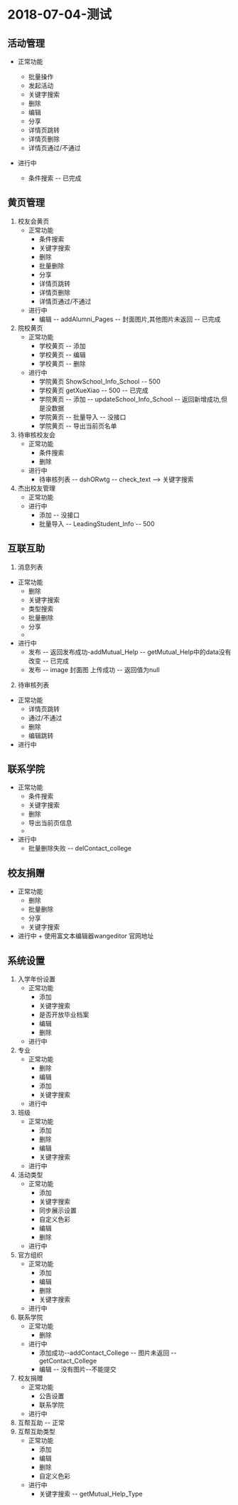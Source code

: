 2018-07-04-测试
==============

## 活动管理

+ 正常功能
    + 批量操作
    + 发起活动
    + 关键字搜索
    + 删除
    + 编辑
    + 分享
    + 详情页跳转
    + 详情页删除
    + 详情页通过/不通过

+ 进行中 
    + 条件搜索 -- 已完成

## 黄页管理

1. 校友会黄页
    + 正常功能
        + 条件搜索
        + 关键字搜索
        + 删除
        + 批量删除
        + 分享
        + 详情页跳转
        + 详情页删除
        + 详情页通过/不通过
    + 进行中
        + 编辑 -- addAlumni_Pages -- 封面图片,其他图片未返回 -- 已完成
2. 院校黄页
    + 正常功能 
        + 学校黄页 -- 添加 
        + 学校黄页 -- 编辑
        + 学校黄页 -- 删除
    + 进行中
        + 学院黄页 ShowSchool_Info_School -- 500
        + 学校黄页 getXueXiao -- 500 -- 已完成
        + 学院黄页 -- 添加 -- updateSchool_Info_School -- 返回新增成功,但是没数据
        + 学院黄页 -- 批量导入 -- 没接口
        + 学院黄页 -- 导出当前页名单
3. 待审核校友会
    + 正常功能
        + 条件搜索
        + 删除
    + 进行中
        + 待审核列表 -- dshORwtg -- check_text --> 关键字搜索  
4. 杰出校友管理
    + 正常功能
    + 进行中
        + 添加 -- 没接口
        + 批量导入  -- LeadingStudent_Info -- 500

## 互联互助
1. 消息列表
  + 正常功能
      + 删除
      + 关键字搜索
      + 类型搜索
      + 批量删除
      + 分享
      + 
  + 进行中
      + 发布 -- 返回发布成功-addMutual_Help -- getMutual_Help中的data没有改变 -- 已完成
      + 发布 -- image 封面图 上传成功 -- 返回值为null
2. 待审核列表
  + 正常功能
      + 详情页跳转
      + 通过/不通过
      + 删除
      + 编辑跳转
  + 进行中

## 联系学院
+ 正常功能
    + 条件搜索
    + 关键字搜索
    + 删除
    + 导出当前页信息
    + 
+ 进行中
    + 批量删除失败 -- delContact_college

## 校友捐赠
+ 正常功能
    + 删除
    + 批量删除
    + 分享
    + 关键字搜索
+ 进行中
      + 使用富文本编辑器wangeditor 官网地址 <a href="http://www.wangeditor.com/"></a>

## 系统设置
1. 入学年份设置
    + 正常功能
        + 添加
        + 关键字搜索
        + 是否开放毕业档案
        + 编辑
        + 删除
    + 进行中 
2. 专业
    + 正常功能
        + 删除
        + 编辑
        + 添加
        + 关键字搜索
    + 进行中 
3. 班级
    + 正常功能
        + 添加
        + 删除
        + 编辑
        + 关键字搜索
    + 进行中 
4. 活动类型
    + 正常功能
        + 添加
        + 关键字搜索
        + 同步展示设置
        + 自定义色彩
        + 编辑
        + 删除
    + 进行中 
5. 官方组织
    + 正常功能
        + 添加
        + 编辑
        + 删除
        + 关键字搜索
    + 进行中 
6. 联系学院
    + 正常功能
        + 删除
    + 进行中
        + 添加成功--addContact_College  -- 图片未返回 -- getContact_College  
        + 编辑 -- 没有图片--不能提交
7. 校友捐赠
    + 正常功能
        + 公告设置
        + 联系学院
    + 进行中 
8. 互帮互助 -- 正常
9. 互帮互助类型 
    + 正常功能
        + 添加
        + 编辑
        + 删除
        + 自定义色彩
    + 进行中   
        + 关键字搜索 -- getMutual_Help_Type